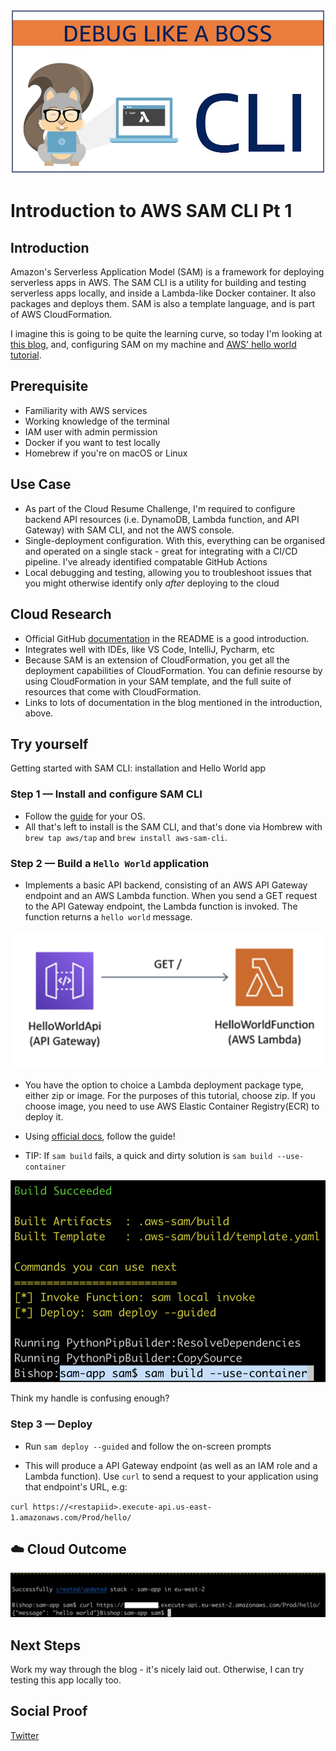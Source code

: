 ![SAM](/Journey/051/sam-cli.jpg)

# Introduction to AWS SAM CLI Pt 1

## Introduction

Amazon's Serverless Application Model (SAM) is a framework for deploying serverless apps in AWS. The SAM CLI is a utility for building and testing serverless apps locally, and inside a Lambda-like Docker container. It also packages and deploys them. SAM is also a template language, and is part of AWS CloudFormation.

I imagine this is going to be quite the learning curve, so today I'm looking at [this blog](https://alexharv074.github.io/2019/03/02/introduction-to-sam-part-i-using-the-sam-cli.html), and, configuring SAM on my machine and [AWS' hello world tutorial](https://docs.aws.amazon.com/serverless-application-model/latest/developerguide/serverless-getting-started-hello-world.html).

## Prerequisite

- Familiarity with AWS services
- Working knowledge of the terminal
- IAM user with admin permission
- Docker if you want to test locally
- Homebrew if you're on macOS or Linux

## Use Case

- As part of the Cloud Resume Challenge, I'm required to configure backend API resources (i.e. DynamoDB, Lambda function, and API Gateway) with SAM CLI, and not the AWS console.
- Single-deployment configuration. With this, everything can be organised and operated on a single stack - great for integrating with a CI/CD pipeline. I've already identified compatable GitHub Actions
- Local debugging and testing, allowing you to troubleshoot issues that you might otherwise identify only _after_ deploying to the cloud

## Cloud Research

- Official GitHub [documentation](https://github.com/aws/aws-sam-cli) in the README is a good introduction.
- Integrates well with IDEs, like VS Code, IntelliJ, Pycharm, etc
- Because SAM is an extension of CloudFormation, you get all the deployment capabilities of CloudFormation. You can definie resourse by using CloudFormation in your SAM template, and the full suite of resources that come with CloudFormation.
- Links to lots of documentation in the blog mentioned in the introduction, above.

## Try yourself

Getting started with SAM CLI: installation and Hello World app

### Step 1 — Install and configure SAM CLI

- Follow the [guide](https://docs.aws.amazon.com/serverless-application-model/latest/developerguide/serverless-sam-cli-install.html) for your OS.
- All that's left to install is the SAM CLI, and that's done via Hombrew with `brew tap aws/tap` and `brew install aws-sam-cli`.

### Step 2 — Build a `Hello World` application

- Implements a basic API backend, consisting of an AWS API Gateway endpoint and an AWS Lambda function. When you send a GET request to the API Gateway endpoint, the Lambda function is invoked. The function returns a `hello world` message.

![architecture](/Journey/051/architecture.png)

- You have the option to choice a Lambda deployment package type, either zip or image. For the purposes of this tutorial, choose zip. If you choose image, you need to use AWS Elastic Container Registry(ECR) to deploy it.

- Using [official docs](https://docs.aws.amazon.com/serverless-application-model/latest/developerguide/serverless-getting-started-hello-world.html), follow the guide!

- TIP: If `sam build` fails, a quick and dirty solution is `sam build --use-container`

![success!](/Journey/051/success.png)

Think my handle is confusing enough?

### Step 3 — Deploy

- Run `sam deploy --guided` and follow the on-screen prompts

- This will produce a API Gateway endpoint (as well as an IAM role and a Lambda function). Use `curl` to send a request to your application using that endpoint's URL, e.g:

`curl https://<restapiid>.execute-api.us-east-1.amazonaws.com/Prod/hello/`

## ☁️ Cloud Outcome

![yay!](/Journey/051/more-success.png)

## Next Steps

Work my way through the blog - it's nicely laid out. Otherwise, I can try testing this app locally too.

## Social Proof

[Twitter](https://twitter.com/_notwaving/status/1341093773489614849?s=20)
